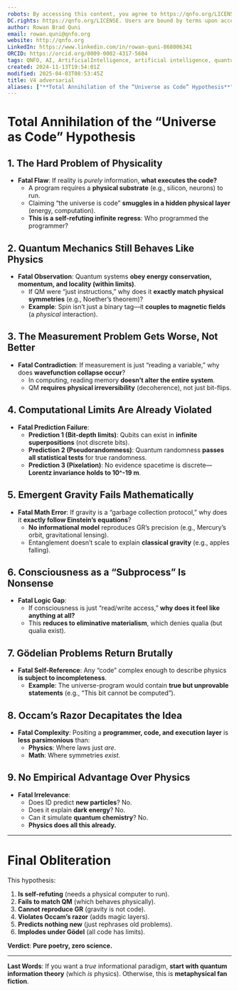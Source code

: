 ```yaml
---
robots: By accessing this content, you agree to https://qnfo.org/LICENSE. Non-commercial use only. Attribution required.
DC.rights: https://qnfo.org/LICENSE. Users are bound by terms upon access.
author: Rowan Brad Quni
email: rowan.quni@qnfo.org
website: http://qnfo.org
LinkedIn: https://www.linkedin.com/in/rowan-quni-868006341
ORCID: https://orcid.org/0009-0002-4317-5604
tags: QNFO, AI, ArtificialIntelligence, artificial intelligence, quantum, physics, science, Einstein, QuantumMechanics, quantum mechanics, QuantumComputing, quantum computing, information, InformationTheory, information theory, InformationalUniverse, informational universe, informational universe hypothesis, IUH
created: 2024-11-13T19:54:01Z
modified: 2025-04-03T08:53:45Z
title: V4 adversarial
aliases: ["**Total Annihilation of the “Universe as Code” Hypothesis**"]
---
```

# **Total Annihilation of the “Universe as Code” Hypothesis**

## **1. The Hard Problem of Physicality**

- **Fatal Flaw**: If reality is *purely* information, **what executes the code?**  
  - A program requires a **physical substrate** (e.g., silicon, neurons) to run.  
  - Claiming “the universe is code” **smuggles in a hidden physical layer** (energy, computation).  
  - **This is a self-refuting infinite regress**: Who programmed the programmer?  

## **2. Quantum Mechanics Still Behaves Like Physics**

- **Fatal Observation**: Quantum systems **obey energy conservation, momentum, and locality (within limits)**.  
  - If QM were “just instructions,” why does it **exactly match physical symmetries** (e.g., Noether’s theorem)?  
  - **Example**: Spin isn’t just a binary tag—it **couples to magnetic fields** (a *physical* interaction).  

## **3. The Measurement Problem Gets Worse, Not Better**

- **Fatal Contradiction**: If measurement is just “reading a variable,” why does **wavefunction collapse occur**?  
  - In computing, reading memory **doesn’t alter the entire system**.  
  - QM **requires physical irreversibility** (decoherence), not just bit-flips.  

## **4. Computational Limits Are Already Violated**

- **Fatal Prediction Failure**:  
  - **Prediction 1 (Bit-depth limits)**: Qubits can exist in **infinite superpositions** (not discrete bits).  
  - **Prediction 2 (Pseudorandomness)**: Quantum randomness **passes all statistical tests** for true randomness.  
  - **Prediction 3 (Pixelation)**: No evidence spacetime is discrete—**Lorentz invariance holds to 10^-19 m**.  

## **5. Emergent Gravity Fails Mathematically**

- **Fatal Math Error**: If gravity is a “garbage collection protocol,” why does it **exactly follow Einstein’s equations**?  
  - **No informational model** reproduces GR’s precision (e.g., Mercury’s orbit, gravitational lensing).  
  - Entanglement doesn’t scale to explain **classical gravity** (e.g., apples falling).  

## **6. Consciousness as a “Subprocess” Is Nonsense**

- **Fatal Logic Gap**:  
  - If consciousness is just “read/write access,” **why does it feel like anything at all?**  
  - This **reduces to eliminative materialism**, which denies qualia (but qualia exist).  

## **7. Gödelian Problems Return Brutally**

- **Fatal Self-Reference**: Any “code” complex enough to describe physics **is subject to incompleteness**.  
  - **Example**: The universe-program would contain **true but unprovable statements** (e.g., “This bit cannot be computed”).  

## **8. Occam’s Razor Decapitates the Idea**

- **Fatal Complexity**: Positing a **programmer, code, and execution layer** is **less parsimonious** than:  
  - **Physics**: Where laws just *are*.  
  - **Math**: Where symmetries *exist*.  

## **9. No Empirical Advantage Over Physics**

- **Fatal Irrelevance**:  
  - Does ID predict **new particles**? No.  
  - Does it explain **dark energy**? No.  
  - Can it simulate **quantum chemistry**? No.  
  - **Physics does all this already.**  

---

# **Final Obliteration**

This hypothesis:  
1. **Is self-refuting** (needs a physical computer to run).  
2. **Fails to match QM** (which behaves physically).  
3. **Cannot reproduce GR** (gravity is not code).  
4. **Violates Occam’s razor** (adds magic layers).  
5. **Predicts nothing new** (just rephrases old problems).  
6. **Implodes under Gödel** (all code has limits).  

**Verdict**: **Pure poetry, zero science.**  

---  

**Last Words**: If you want a *true* informational paradigm, **start with quantum information theory** (which *is* physics). Otherwise, this is **metaphysical fan fiction**.
